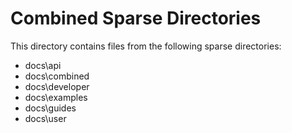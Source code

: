 # Combined Sparse Directories

This directory contains files from the following sparse directories:

- docs\api
- docs\combined
- docs\developer
- docs\examples
- docs\guides
- docs\user
